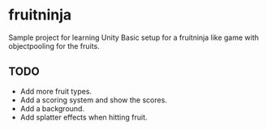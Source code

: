 # fruitninja
Sample project for learning Unity
Basic setup for a fruitninja like game with objectpooling for the fruits.

## TODO
- Add more fruit types.
- Add a scoring system and show the scores.
- Add a background.
- Add splatter effects when hitting fruit.
